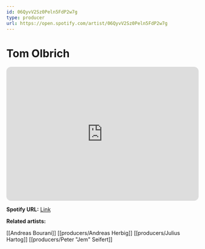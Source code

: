 ```yaml
---
id: 06QyvV2Sz0Peln5FdP2w7g
type: producer
url: https://open.spotify.com/artist/06QyvV2Sz0Peln5FdP2w7g
---
```

# Tom Olbrich

<iframe style="border-radius:12px" src="https://open.spotify.com/embed/artist/06QyvV2Sz0Peln5FdP2w7g" width="100%" height="352" frameBorder="0" allowfullscreen="" allow="autoplay; clipboard-write; encrypted-media; fullscreen; picture-in-picture" loading="lazy"></iframe>

**Spotify URL:** [Link](https://open.spotify.com/artist/06QyvV2Sz0Peln5FdP2w7g)

**Related artists:**

[[Andreas Bourani]]
[[producers/Andreas Herbig]]
[[producers/Julius Hartog]]
[[producers/Peter "Jem" Seifert]]
